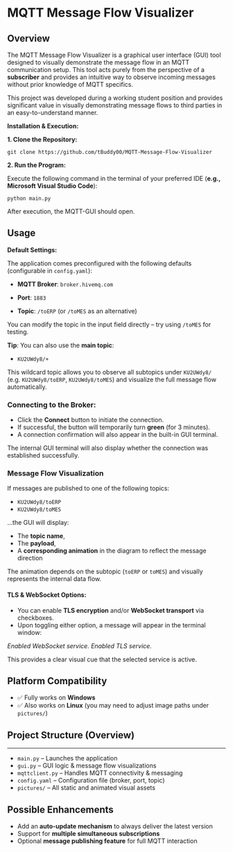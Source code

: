 # **MQTT Message Flow Visualizer**

## **Overview**

The MQTT Message Flow Visualizer is a graphical user interface (GUI) tool designed to visually demonstrate the message flow in an MQTT communication setup. This tool acts purely from the perspective of a **subscriber** and provides an intuitive way to observe incoming messages without prior knowledge of MQTT specifics.

This project was developed during a working student position and provides significant value in visually demonstrating message flows to third parties in an easy-to-understand manner.

**Installation & Execution:**

**1. Clone the Repository:** 
```
git clone https://github.com/tBuddy00/MQTT-Message-Flow-Visualizer
```

**2. Run the Program:**

Execute the following command in the terminal of your preferred IDE (**e.g., Microsoft Visual Studio Code**): 
```
python main.py
```
After execution, the MQTT-GUI should open.

## **Usage**

**Default Settings:**

The application comes preconfigured with the following defaults (configurable in `config.yaml`):

  * **MQTT Broker**: `broker.hivemq.com`

  * **Port**: `1883`

  * **Topic**: `/toERP` (or `/toMES` as an alternative)

You can modify the topic in the input field directly – try using `/toMES` for testing.

**Tip**: You can also use the **main topic**:
    
   * `KU2UWdy8/+`

This wildcard topic allows you to observe all subtopics under `KU2UWdy8/` (e.g. `KU2UWdy8/toERP`, `KU2UWdy8/toMES`) and visualize the full message flow automatically.

### Connecting to the Broker:

- Click the **Connect** button to initiate the connection.
- If successful, the button will temporarily turn **green** (for 3 minutes).
- A connection confirmation will also appear in the built-in GUI terminal.

The internal GUI terminal will also display whether the connection was established successfully.

### **Message Flow Visualization**

If messages are published to one of the following topics:

- `KU2UWdy8/toERP`
- `KU2UWdy8/toMES`

…the GUI will display:

- The **topic name**,
- The **payload**,
- A **corresponding animation** in the diagram to reflect the message direction

The animation depends on the subtopic (`toERP` or `toMES`) and visually represents the internal data flow.

#### TLS & WebSocket Options:

- You can enable **TLS encryption** and/or **WebSocket transport** via checkboxes.
- Upon toggling either option, a message will appear in the terminal window:

*Enabled WebSocket service. Enabled TLS service.*

This provides a clear visual cue that the selected service is active.

## **Platform Compatibility**

- ✅ Fully works on **Windows**
- ✅ Also works on **Linux** (you may need to adjust image paths under `pictures/`)

## Project Structure (Overview)
-------------------------------
- `main.py` – Launches the application
- `gui.py` – GUI logic & message flow visualizations
- `mqttclient.py` – Handles MQTT connectivity & messaging
- `config.yaml` – Configuration file (broker, port, topic)
- `pictures/` – All static and animated visual assets

## **Possible Enhancements**

- Add an **auto-update mechanism** to always deliver the latest version
- Support for **multiple simultaneous subscriptions**
- Optional **message publishing feature** for full MQTT interaction
